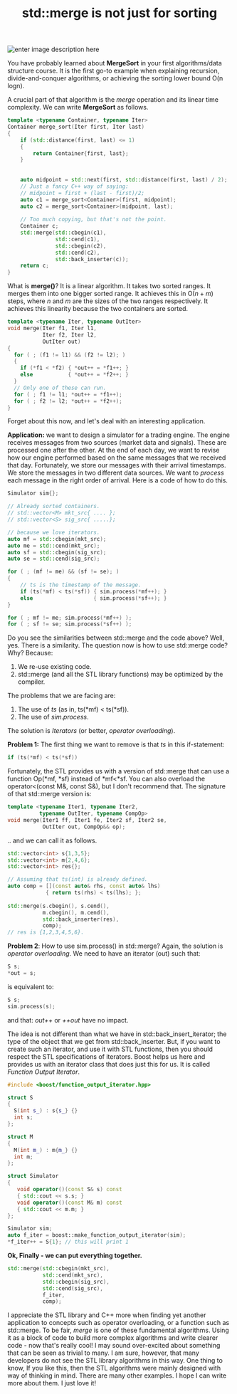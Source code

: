 ﻿---
layout: post
title: std::merge is not just for sorting
categories: algorithms
keywords: algorithms
---


![enter image description here](https://miro.medium.com/max/4400/1*ONrJdGmOClFIa-Jdlr5UjA.jpeg)

You have probably learned about **MergeSort** in your first algorithms/data structure course. It is the first go-to example when explaining recursion, divide-and-conquer algorithms, or achieving the sorting lower bound O(n logn). 

A crucial part of that algorithm is the *merge* operation and its linear time complexity.  We can write **MergeSort** as follows.
```cpp
template <typename Container, typename Iter> 
Container merge_sort(Iter first, Iter last) 
{ 
    if (std::distance(first, last) <= 1) 
    { 
        return Container{first, last};
    } 
    
    
    auto midpoint = std::next(first, std::distance(first, last) / 2);
    // Just a fancy C++ way of saying: 
    // midpoint = first + (last - first)/2; 
    auto c1 = merge_sort<Container>(first, midpoint); 
    auto c2 = merge_sort<Container>(midpoint, last); 
    
    // Too much copying, but that's not the point. 
    Container c; 
    std::merge(std::cbegin(c1), 
               std::cend(c1), 
               std::cbegin(c2), 
               std::cend(c2),
               std::back_inserter(c)); 
    return c;
} 
```



What is **merge()**? It is a linear algorithm. It takes two sorted ranges. It merges them into one bigger sorted range. It achieves this in O($n+m$) steps, where $n$ and $m$ are the sizes of the two ranges respectively. It achieves this linearity because the two containers are sorted.  

```cpp
template <typename Iter, typename OutIter> 
void merge(Iter f1, Iter l1, 
           Iter f2, Iter l2, 
           OutIter out)
{ 
  for ( ; (f1 != l1) && (f2 != l2); )
  {
    if (*f1 < *f2) { *out++ = *f1++; }
    else           { *out++ = *f2++; }
  } 
  // Only one of these can run. 
  for ( ; f1 != l1; *out++ = *f1++); 
  for ( ; f2 != l2; *out++ = *f2++); 
} 

```

Forget about this now, and let's deal with an interesting application. 

**Application:** we want to design a simulator for a trading engine. The engine receives messages from two sources (market data and signals).  These are processed one after the other. At the end of each day, we want to revise how our engine performed based on the same messages that we received that day. Fortunately, we store our messages with their arrival timestamps. We store the messages in two different data sources.  We want to *process* each message in the right order of arrival.  Here is a code of how to do this. 

```cpp
Simulator sim{}; 

// Already sorted containers.  
// std::vector<M> mkt_src{ .... }; 
// std::vector<S> sig_src{ .....}; 

// because we love iterators. 
auto mf = std::cbegin(mkt_src); 
auto me = std::cend(mkt_src);
auto sf = std::cbegin(sig_src);
auto se = std::cend(sig_src);

for ( ; (mf != me) && (sf != se); ) 
{ 
    // ts is the timestamp of the message. 
    if (ts(*mf) < ts(*sf)) { sim.process(*mf++); }
    else                   { sim.process(*sf++); }
} 

for ( ; mf != me; sim.process(*mf++) ); 
for ( ; sf != se; sim.process(*sf++) );
```

Do you see the similarities between std::merge and the code above? Well, yes. There is a similarity. The question now is how to use std::merge code? Why? Because:  

 1. We re-use existing code. 
 2. std::merge (and all the STL library functions) may be optimized by the compiler. 

The problems that we are facing are: 

 1. The use of *ts* (as in,  ts(*mf) < ts(*sf)). 
 2. The use of *sim.process*.  

The solution is  *Iterators* (or better, *operator overloading*).  

**Problem 1:** The first thing we want to remove is that *ts* in this if-statement: 
```cpp
if (ts(*mf) < ts(*sf))
```

Fortunately, the STL provides us with a version of std::merge that can use a function Op(*mf, *sf) instead of *mf<*sf.  You can also overload the operator<(const M&, const S&), but I don't recommend that.  The signature of that std::merge version is: 

```cpp
template <typename Iter1, typename Iter2, 
          typename OutIter, typename CompOp> 
void merge(Iter1 ff, Iter1 fe, Iter2 sf, Iter2 se, 
           OutIter out, CompOp&& op);  
```

.. and we can call it as follows. 
```cpp
std::vector<int> s{1,3,5}; 
std::vector<int> m{2,4,6};
std::vector<int> res{};

// Assuming that ts(int) is already defined.   
auto comp = [](const auto& rhs, const auto& lhs) 
            { return ts(rhs) < ts(lhs); }; 
            
std::merge(s.cbegin(), s.cend(), 
           m.cbegin(), m.cend(), 
           std::back_inserter(res), 
           comp);
// res is {1,2,3,4,5,6}.  
```

**Problem 2**: How to use sim.process() in std::merge?  Again, the solution is *operator overloading*.  We need to have an iterator (out) such that: 

```cpp 
S s;
*out = s; 
```
is equivalent to: 
```cpp
S s; 
sim.process(s); 
```

and that: *out++* or *++out* have no impact. 

The idea is not different than what we have in std::back_insert_iterator; the type of the object that we get from std::back_inserter.  But, if you want to create such an iterator, and use it with STL functions, then you should respect the STL specifications of iterators. Boost helps us here and provides us with an iterator class that does just this for us. It is called *Function Output Iterator*. 

```cpp
#include <boost/function_output_iterator.hpp>

struct S 
{ 
  S(int s_) : s{s_} {}
  int s; 
}; 

struct M 
{ 
  M(int m_) : m{m_} {} 
  int m; 
};

struct Simulator 
{ 
   void operator()(const S& s) const 
   { std::cout << s.s; } 
   void operator()(const M& m) const 
   { std::cout << m.m; }
}; 

Simulator sim; 
auto f_iter = boost::make_function_output_iterator(sim); 
*f_iter++ = S{1}; // this will print 1
```

**Ok, Finally -  we  can put everything together.** 
```cpp
std::merge(std::cbegin(mkt_src), 
           std::cend(mkt_src), 
           std::cbegin(sig_src), 
           std::cend(sig_src), 
           f_iter, 
           comp);
```

I appreciate the STL library and C++ more when finding yet another application to concepts such as operator overloading, or a function such as std::merge. To be fair, *merge* is one of these fundamental algorithms. Using it as a block of code to build more complex algorithms and write clearer code - now that's really cool!  I may sound over-excited about something that can be seen as trivial to many. I am sure, however, that many developers do not see the STL library algorithms in this way. One thing to know, If you like this, then the STL algorithms were mainly designed with way of thinking in mind. There are many other examples. I hope I can write more about them. I just love it!

    

